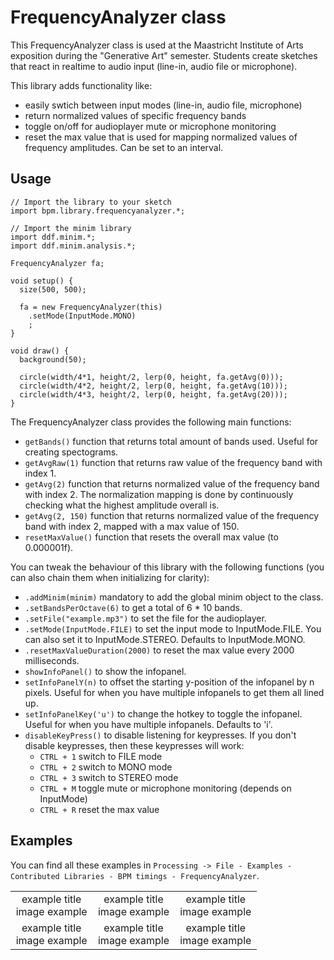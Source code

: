 # FrequencyAnalyzer class
This FrequencyAnalyzer class is used at the Maastricht Institute of Arts exposition during the "Generative Art" semester.
Students create sketches that react in realtime to audio input (line-in, audio file or microphone).

 This library adds functionality like:
 - easily swtich between input modes (line-in, audio file, microphone)
 - return normalized values of specific frequency bands
 - toggle on/off for audioplayer mute or microphone monitoring
 - reset the max value that is used for mapping normalized values of frequency amplitudes. Can be set to an interval.
 
## Usage

```
// Import the library to your sketch
import bpm.library.frequencyanalyzer.*;

// Import the minim library
import ddf.minim.*;
import ddf.minim.analysis.*;

FrequencyAnalyzer fa;

void setup() {
  size(500, 500);

  fa = new FrequencyAnalyzer(this)
    .setMode(InputMode.MONO)
    ;
}

void draw() {
  background(50);

  circle(width/4*1, height/2, lerp(0, height, fa.getAvg(0)));
  circle(width/4*2, height/2, lerp(0, height, fa.getAvg(10)));
  circle(width/4*3, height/2, lerp(0, height, fa.getAvg(20)));
}
```

The FrequencyAnalyzer class provides the following main functions:
* `getBands()` function that returns total amount of bands used. Useful for creating spectograms. 
* `getAvgRaw(1)` function that returns raw value of the frequency band with index 1.
* `getAvg(2)` function that returns normalized value of the frequency band with index 2. The normalization mapping is done by continuously checking what the highest amplitude overall is.
* `getAvg(2, 150)` function that returns normalized value of the frequency band with index 2, mapped with a max value of 150.
* `resetMaxValue()` function that resets the overall max value (to 0.000001f).

You can tweak the behaviour of this library with the following functions (you can also chain them when initializing for clarity):
* `.addMinim(minim)` mandatory to add the global minim object to the class.
* `.setBandsPerOctave(6)` to get a total of 6 * 10 bands.
* `.setFile("example.mp3")` to set the file for the audioplayer.
* `.setMode(InputMode.FILE)` to set the input mode to InputMode.FILE. You can also set it to InputMode.STEREO. Defaults to InputMode.MONO. 
* `.resetMaxValueDuration(2000)` to reset the max value every 2000 milliseconds.
* `showInfoPanel()` to show the infopanel.
* `setInfoPanelY(n)` to offset the starting y-position of the infopanel by n pixels. Useful for when you have multiple infopanels to get them all lined up.
* `setInfoPanelKey('u')` to change the hotkey to toggle the infopanel. Useful for when you have multiple infopanels. Defaults to 'i'.
* `disableKeyPress()` to disable listening for keypresses. If you don't disable keypresses, then these keypresses will work:
  * `CTRL + 1` switch to FILE mode
  * `CTRL + 2` switch to MONO mode
  * `CTRL + 3` switch to STEREO mode
  * `CTRL + M` toggle mute or microphone monitoring (depends on InputMode)
  * `CTRL + R` reset the max value

## Examples
You can find all these examples in `Processing -> File - Examples - Contributed Libraries - BPM timings - FrequencyAnalyzer`.

<table width="100%">
  <tr>
    <td valign="top" align="center" width="33%">example title<br>image example</td>
    <td valign="top" align="center" width="33%">example title<br>image example</td>
    <td valign="top" align="center" width="33%">example title<br>image example</td>
  </tr>
   <tr>
   <td valign="top" align="center" width="33%">example title<br>image example</td>
   <td valign="top" align="center" width="33%">example title<br>image example</td>
   <td valign="top" align="center" width="33%">example title<br>image example</td>
  </tr>
 </table>

